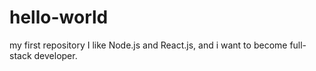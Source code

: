 # hello-world
my first repository
I like Node.js and React.js, and i want to become full-stack developer.

